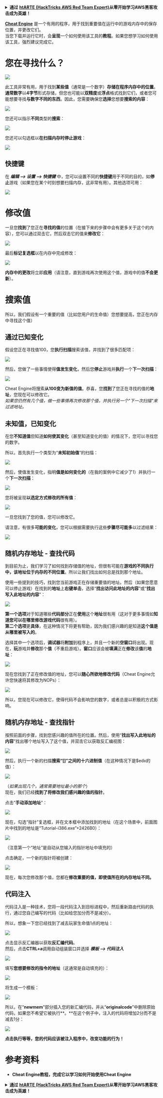 <details>

<summary><strong>通过</strong> <a href="https://training.hacktricks.xyz/courses/arte"><strong>htARTE (HackTricks AWS Red Team Expert)</strong></a><strong>从零开始学习AWS黑客攻击成为英雄！</strong></summary>

支持HackTricks的其他方式：

* 如果您想在**HackTricks中看到您的公司广告**或**下载HackTricks的PDF**，请查看[**订阅计划**](https://github.com/sponsors/carlospolop)！
* 获取[**官方PEASS & HackTricks商品**](https://peass.creator-spring.com)
* 探索[**PEASS家族**](https://opensea.io/collection/the-peass-family)，我们独家的[**NFTs系列**](https://opensea.io/collection/the-peass-family)
* **加入** 💬 [**Discord群组**](https://discord.gg/hRep4RUj7f) 或 [**telegram群组**](https://t.me/peass) 或在 **Twitter** 🐦 上**关注**我 [**@carlospolopm**](https://twitter.com/carlospolopm)**。**
* **通过向** [**HackTricks**](https://github.com/carlospolop/hacktricks) 和 [**HackTricks Cloud**](https://github.com/carlospolop/hacktricks-cloud) github仓库提交PR来分享您的黑客技巧。

</details>


[**Cheat Engine**](https://www.cheatengine.org/downloads.php) 是一个有用的程序，用于找到重要值在运行中的游戏内存中的保存位置，并更改它们。\
当您下载并运行它时，会**呈现**一个如何使用该工具的**教程**。如果您想学习如何使用该工具，强烈建议完成它。

# 您在寻找什么？

![](<../../.gitbook/assets/image (580).png>)

此工具非常有用，用于找到**某些值**（通常是一个数字）**存储在程序内存中的位置**。\
**通常数字**以**4字节**形式存储，但您也可能以**双精度**或**浮点**格式找到它们，或者您可能想要寻找**与数字不同的东西**。因此，您需要确保您**选择**您想要**搜索的内容**：

![](<../../.gitbook/assets/image (581).png>)

您还可以指示**不同**类型的**搜索**：

![](<../../.gitbook/assets/image (582).png>)

您还可以勾选框以**在扫描内存时停止游戏**：

![](<../../.gitbook/assets/image (584).png>)

## 快捷键

在 _**编辑 --> 设置 --> 快捷键**_ 中，您可以设置不同的**快捷键**用于不同的目的，如**停止**游戏（如果您在某个时刻想要扫描内存，这非常有用）。其他选项可用：

![](<../../.gitbook/assets/image (583).png>)

# 修改值

一旦您**找到**了您正在**寻找的值**的位置（在接下来的步骤中会有更多关于这个的内容），您可以通过双击它，然后双击它的值来**修改它**：

![](<../../.gitbook/assets/image (585).png>)

最后**标记复选框**以在内存中完成修改：

![](<../../.gitbook/assets/image (586).png>)

**内存中的更改**将立即**应用**（请注意，直到游戏再次使用这个值，游戏中的值**不会更新**）。

# 搜索值

所以，我们假设有一个重要的值（比如您用户的生命值）您想要提高，您正在内存中寻找这个值）

## 通过已知变化

假设您正在寻找值100，您**执行扫描**搜索该值，并找到了很多匹配项：

![](<../../.gitbook/assets/image (587).png>)

然后，您做了一些事情使得**值发生变化**，然后您**停止**游戏并**执行**一个**下一次扫描**：

![](<../../.gitbook/assets/image (588).png>)

Cheat Engine将搜索**从100变为新值的值**。恭喜，您**找到**了您正在寻找的值的**地址**，您现在可以修改它。\
_如果您仍然有几个值，做一些事情再次修改那个值，并执行另一个"下一次扫描"来过滤地址。_

## 未知值，已知变化

在您**不知道值**但知道**如何使其变化**（甚至知道变化的值）的情况下，您可以寻找您的数字。

所以，首先执行一个类型为“**未知初始值**”的扫描：

![](<../../.gitbook/assets/image (589).png>)

然后，使值发生变化，指明**值是如何变化的**（在我的案例中它减少了1）并执行一个**下一次扫描**：

![](<../../.gitbook/assets/image (590).png>)

您将被呈现**以选定方式修改的所有值**：

![](<../../.gitbook/assets/image (591).png>)

一旦您找到了您的值，您可以修改它。

请注意，有很多**可能的变化**，您可以根据需要执行这些**步骤尽可能多**以过滤结果：

![](<../../.gitbook/assets/image (592).png>)

## 随机内存地址 - 查找代码

到目前为止，我们学习了如何找到存储值的地址，但很有可能在**游戏的不同执行中，该地址位于内存的不同位置**。所以让我们找出如何总是找到那个地址。

使用一些提到的技巧，找到您当前游戏正在存储重要值的地址。然后（如果您愿意可以停止游戏）在找到的**地址**上**右键单击**，选择“**找出访问此地址的内容**”或“**找出写入此地址的内容**”：

![](<../../.gitbook/assets/image (593).png>)

**第一个选项**对于知道哪些**代码部分**正在**使用**这个**地址**很有用（这对于更多事情如**知道您可以在哪里修改游戏代码**很有用）。\
**第二个选项**更**具体**，在这种情况下将更有帮助，因为我们感兴趣的是知道**这个值是从哪里被写入的**。

选择其中一个选项后，**调试器**将**附加**到程序上，并且一个新的**空窗口**将出现。现在，**玩**游戏并**修改**那个**值**（不重启游戏）。**窗口**应该会被**填满**正在**修改**该**值**的**地址**：

![](<../../.gitbook/assets/image (594).png>)

现在您找到了正在修改值的地址，您可以**随心所欲地修改代码**（Cheat Engine允许您快速将其修改为NOPs）：

![](<../../.gitbook/assets/image (595).png>)

所以，您现在可以修改它，使得代码不会影响您的数字，或者总是以积极的方式影响。

## 随机内存地址 - 查找指针

按照前面的步骤，找到您感兴趣的值所在的位置。然后，使用“**找出写入此地址的内容**”找出哪个地址写入了这个值，并双击它以获取反汇编视图：

![](<../../.gitbook/assets/image (596).png>)

然后，执行一个新的扫描**搜索“\[]”之间的十六进制值**（在这种情况下是$edx的值）：

![](<../../.gitbook/assets/image (597).png>)

（_如果出现几个，通常需要地址最小的那个_）\
现在，我们已经**找到了将修改我们感兴趣的值的指针**。

点击“**手动添加地址**”：

![](<../../.gitbook/assets/image (598).png>)

现在，勾选“指针”复选框，并在文本框中添加找到的地址（在这个场景中，前面图片中找到的地址是“Tutorial-i386.exe”+2426B0）：

![](<../../.gitbook/assets/image (599).png>)

（注意第一个“地址”是自动从您输入的指针地址中填充的）

点击确定，一个新的指针将被创建：

![](<../../.gitbook/assets/image (600).png>)

现在，每次您修改那个值，您都在**修改重要的值，即使值所在的内存地址不同。**

## 代码注入

代码注入是一种技术，您将一段代码注入到目标进程中，然后重新路由代码的执行，通过您自己编写的代码（比如给您加分而不是减分）。

所以，想象一下您已经找到了减去玩家生命值1点的地址：

![](<../../.gitbook/assets/image (601).png>)

点击显示反汇编器以获取**反汇编代码**。\
然后，点击**CTRL+a**调用自动组装窗口并选择 _**模板 --> 代码注入**_

![](<../../.gitbook/assets/image (602).png>)

填写**您想要修改的指令的地址**（这通常是自动填充的）：

![](<../../.gitbook/assets/image (603).png>)

将生成一个模板：

![](<../../.gitbook/assets/image (604).png>)

所以，在“**newmem**”部分插入您的新汇编代码，并从“**originalcode**”中删除原始代码，如果您不希望它被执行**。**在这个例子中，注入的代码将增加2分而不是减去1分：

![](<../../.gitbook/assets/image (605).png>)

**点击执行等等，您的代码应该被注入程序中，改变功能的行为！**

# **参考资料**

* **Cheat Engine教程，完成它以学习如何开始使用Cheat Engine**



<details>

<summary><strong>通过</strong> <a href="https://training.hacktricks.xyz/courses/arte"><strong>htARTE (HackTricks AWS Red Team Expert)</strong></a><strong>从零开始学习AWS黑客攻击成为英雄！</strong></summary>

支持HackTricks的其他方式：

* 如果您想在**HackTricks中看到您的公司广告**或**下载HackTricks的PDF**，请查看[**订阅计划**](https://github.com/sponsors/carlospolop)！
* 获取[**官方PEASS & HackTricks商品**](https://peass.creator-spring.com)
* 探索[**PEASS家族**](https://opensea.io/collection/the-peass-family)，我们独家的[**NFTs系列**](https://opensea.io/collection/the-peass-family)
* **加入** 💬 [**Discord群组**](https://discord.gg/hRep4RUj7f) 或 [**telegram群组**](https://t.me/peass) 或在 **Twitter** 🐦 上**关注**我 [**@carlospolopm**](https://twitter.com/carlospolopm)**。**
* **通过向** [**HackTricks**](https://github.com/carlospolop/hacktricks) 和 [**HackTricks Cloud**](https://github.com/carlospolop/hacktricks-cloud) github仓库提交PR来分享您的黑客技巧。

</details>
